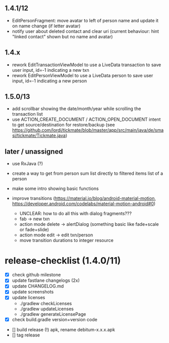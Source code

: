 ## 1.4.1/12
- EditPersonFragment: move avatar to left of person name and update it on name change (if letter avatar)
- notify user about deleted contact and clear uri (current behaviour: hint "linked contact" shown but no name and avatar)

## 1.4.x
- rework EditTransactionViewModel to use a LiveData transaction to save user input, id=-1 indicating a new txn
- rework EditPersonViewModel to use a LiveData person to save user input, id=-1 indicating a new person

## 1.5.0/13
- add scrollbar showing the date/month/year while scrolling the transaction list
- use ACTION_CREATE_DOCUMENT / ACTION_OPEN_DOCUMENT intent to get source/destination for restore/backup (see https://github.com/lordi/tickmate/blob/master/app/src/main/java/de/smasi/tickmate/Tickmate.java)

## later / unassigned
- use RxJava (?)
- create a way to get from person sum list directly to filtered items list of a person
- make some intro showing basic functions

- improve transitions (https://material.io/blog/android-material-motion, https://developer.android.com/codelabs/material-motion-android#0)
  - UNCLEAR: how to do all this with dialog fragments???
  - fab -> new txn
  - action mode delete -> alertDialog (something basic like fade+scale or fade+slide)
  - action mode edit -> edit txn/person
  - move transition durations to integer resource



# release-checklist (1.4.0/11)
- [x] check github milestone
- [x] update fastlane changelogs (2x)
- [x] update CHANGELOG.md
- [x] update screenshots
- [x] update licenses
  - ./gradlew checkLicenses
  - ./gradlew updateLicenses
  - ./gradlew generateLicensePage
- [x] check build.gradle version+version code
- [] build release (!) apk, rename debitum-x.x.x.apk
- [] tag release
